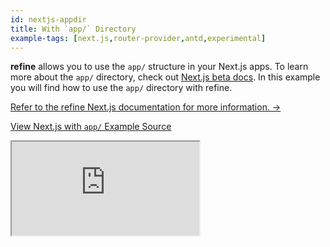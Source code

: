 ```yaml
---
id: nextjs-appdir
title: With `app/` Directory
example-tags: [next.js,router-provider,antd,experimental]
---
```


**refine** allows you to use the `app/` structure in your Next.js apps. To learn more about the `app/` directory, check out [Next.js beta docs](https://beta.nextjs.org/docs/upgrade-guide). In this example you will find how to use the `app/` directory with refine.

[Refer to the refine Next.js documentation for more information. →](/docs/advanced-tutorials/ssr/nextjs.md)

[View Next.js with `app/` Example Source](https://github.com/refinedev/refine/tree/master/examples/nextjs/appdir)

<iframe loading="lazy" src="https://stackblitz.com/github/refinedev/refine/tree/master/examples/nextjs/appdir/?embed=1&view=preview&theme=dark&preset=node&ctl=1"
style={{width: "100%", height:"80vh", border: "0px", borderRadius: "8px", overflow:"hidden"}}
    title="refine-nextjs-appdir-example"
></iframe>
